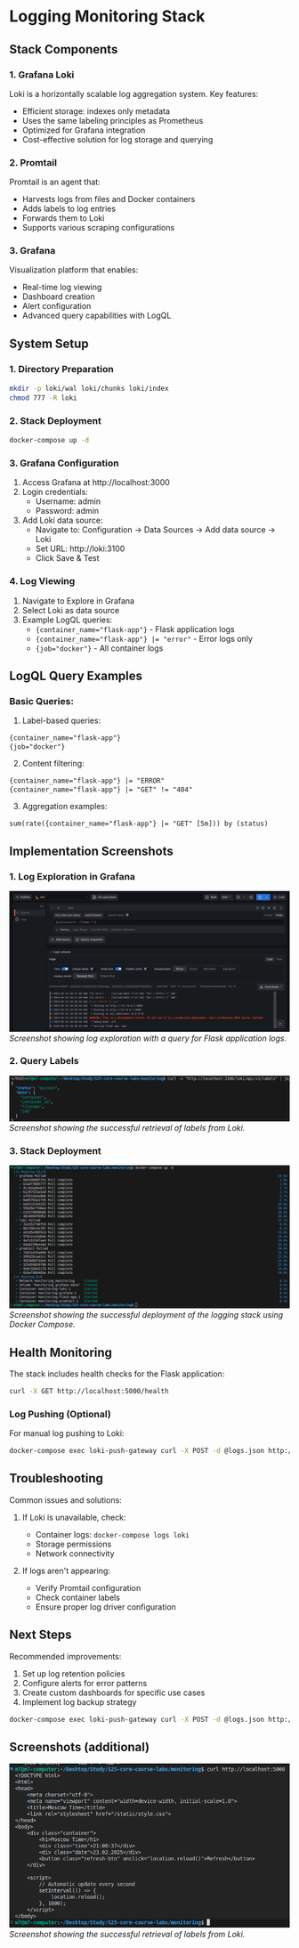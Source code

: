 # Logging Monitoring Stack

## Stack Components

### 1. Grafana Loki
Loki is a horizontally scalable log aggregation system. Key features:
- Efficient storage: indexes only metadata
- Uses the same labeling principles as Prometheus
- Optimized for Grafana integration
- Cost-effective solution for log storage and querying

### 2. Promtail
Promtail is an agent that:
- Harvests logs from files and Docker containers
- Adds labels to log entries
- Forwards them to Loki
- Supports various scraping configurations

### 3. Grafana
Visualization platform that enables:
- Real-time log viewing
- Dashboard creation
- Alert configuration
- Advanced query capabilities with LogQL

## System Setup

### 1. Directory Preparation
```bash
mkdir -p loki/wal loki/chunks loki/index
chmod 777 -R loki
```

### 2. Stack Deployment
```bash
docker-compose up -d
```

### 3. Grafana Configuration
1. Access Grafana at http://localhost:3000
2. Login credentials:
   - Username: admin
   - Password: admin
3. Add Loki data source:
   - Navigate to: Configuration → Data Sources → Add data source → Loki
   - Set URL: http://loki:3100
   - Click Save & Test

### 4. Log Viewing
1. Navigate to Explore in Grafana
2. Select Loki as data source
3. Example LogQL queries:
   - `{container_name="flask-app"}` - Flask application logs
   - `{container_name="flask-app"} |= "error"` - Error logs only
   - `{job="docker"}` - All container logs

## LogQL Query Examples

### Basic Queries:
1. Label-based queries:
```logql
{container_name="flask-app"}
{job="docker"}
```

2. Content filtering:
```logql
{container_name="flask-app"} |= "ERROR"
{container_name="flask-app"} |= "GET" != "404"
```

3. Aggregation examples:
```logql
sum(rate({container_name="flask-app"} |= "GET" [5m])) by (status)
```

## Implementation Screenshots

### 1. Log Exploration in Grafana
![Log Exploration](./images/image.png)
*Screenshot showing log exploration with a query for Flask application logs.*

### 2. Query Labels
![Query Labels](./images/image-copy.png)
*Screenshot showing the successful retrieval of labels from Loki.*

### 3. Stack Deployment
![Stack Deployment](./images/image-copy-2.png)
*Screenshot showing the successful deployment of the logging stack using Docker Compose.*

## Health Monitoring

The stack includes health checks for the Flask application:
```bash
curl -X GET http://localhost:5000/health
```

### Log Pushing (Optional)
For manual log pushing to Loki:
```bash
docker-compose exec loki-push-gateway curl -X POST -d @logs.json http://localhost:9095/api/v1/push
```

## Troubleshooting

Common issues and solutions:
1. If Loki is unavailable, check:
   - Container logs: `docker-compose logs loki`
   - Storage permissions
   - Network connectivity

2. If logs aren't appearing:
   - Verify Promtail configuration
   - Check container labels
   - Ensure proper log driver configuration

## Next Steps

Recommended improvements:
1. Set up log retention policies
2. Configure alerts for error patterns
3. Create custom dashboards for specific use cases
4. Implement log backup strategy

```bash
docker-compose exec loki-push-gateway curl -X POST -d @logs.json http://localhost:9095/api/v1/push
```


## Screenshots (additional)

![curl http://localhost:5000](./images/image-copy-3.png)
*Screenshot showing the successful retrieval of labels from Loki.*


